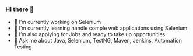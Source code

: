 ### Hi there 👋

- 🔭 I’m currently working on Selenium 
- 🌱 I’m currently learning handle comple web applications using Selenium
- 🤔 I’m also applying for Jobs and ready to take up opportunities
- 💬 Ask me about Java, Selenium, TestNG, Maven, Jenkins, Automation Testing




<!--
**rashmoni/rashmoni** is a ✨ _special_ ✨ repository because its `README.md` (this file) appears on your GitHub profile.

Here are some ideas to get you started:

- 🔭 I’m currently working on ...
- 🌱 I’m currently learning ...
- 👯 I’m looking to collaborate on ...
- 🤔 I’m looking for help with ...
- 💬 Ask me about ...
- 📫 How to reach me: ...
- 😄 Pronouns: ...
- ⚡ Fun fact: ...
-->
